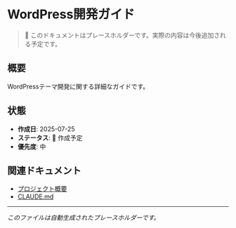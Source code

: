 # WordPress開発ガイド

> 📝 このドキュメントはプレースホルダーです。実際の内容は今後追加される予定です。

## 概要

WordPressテーマ開発に関する詳細なガイドです。

## 状態

- **作成日**: 2025-07-25
- **ステータス**: 🚧 作成予定
- **優先度**: 中

## 関連ドキュメント

- [プロジェクト概要](../../README.md)
- [CLAUDE.md](../../CLAUDE.md)

---
*このファイルは自動生成されたプレースホルダーです。*
